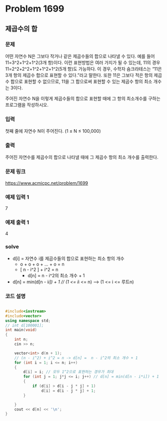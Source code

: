 # Problem 1699

## 제곱수의 합

### 문제
어떤 자연수 N은 그보다 작거나 같은 제곱수들의 합으로 나타낼 수 있다. 예를 들어 11=3^2+1^2+1^2(3개 항)이다. 이런 표현방법은 여러 가지가 될 수 있는데, 11의 경우 11=2^2+2^2+1^2+1^2+1^2(5개 항)도 가능하다. 이 경우, 수학자 숌크라테스는 “11은 3개 항의 제곱수 합으로 표현할 수 있다.”라고 말한다. 또한 11은 그보다 적은 항의 제곱수 합으로 표현할 수 없으므로, 11을 그 합으로써 표현할 수 있는 제곱수 항의 최소 개수는 3이다.

주어진 자연수 N을 이렇게 제곱수들의 합으로 표현할 때에 그 항의 최소개수를 구하는 프로그램을 작성하시오.

### 입력
첫째 줄에 자연수 N이 주어진다. (1 ≤ N ≤ 100,000)

### 출력
주어진 자연수를 제곱수의 합으로 나타낼 때에 그 제곱수 항의 최소 개수를 출력한다.

### 문제 링크
<https://www.acmicpc.net/problem/1699>

### 예제 입력 1
7
### 예제 출력 1
4

### solve
- d[i] = 자연수 i를 제곱수들의 합으로 표현하는 최소 항의 개수
	- o + o + o + ... + o = n
	- [ n - i^2 ] + i^2 = n
		- d[n] =  n - i^2의 최소 개수 + 1
- d[n] = min(d[n - i*i]) + 1 // (1 <= i*i <= n) --> (1 <= i <= 루트n)


### 코드 설명
```C++

#include<iostream>
#include<vector>
using namespace std;
// int d[100001];
int main(void)
{
	int n;
	cin >> n;

	vector<int> d(n + 1);
	// (n - i^2) + i^2 = n -> d[n] =  n - i^2의 최소 개수 + 1
	for (int i = 1; i <= n; i++)
	{
		d[i] = i; // 모두 1^2으로 표현하는 경우가 최대
		for (int j = 1; j*j <= i; j++) // d[n] = min(d[n - i*i]) + 1
		{
			if (d[i] > d[i - j * j] + 1)
				d[i] = d[i - j * j] + 1;
		}

	}
	cout << d[n] << '\n';
}

```

